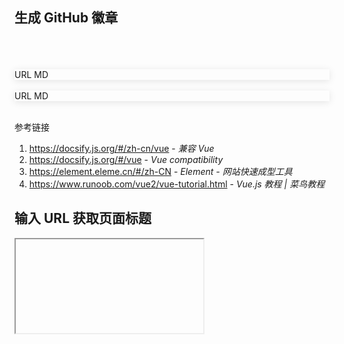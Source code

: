 <script>
  new Vue({
    el: '#app1',
    data: function() {
      return {
        message: "https://github.com/vc-awesome/docs-learning",
        options: [{
          value: 'Badgen',
          label: 'Badgen'
        }, {
          value: 'Shields',
          label: 'Shields'
        }],
        value: "Badgen",
        formInline: {
          user: '',
          region: ''
        },
        alert: {
          type: "warning",
          type_1: "success",
          type_2: "warning",
          title: "https://img.shields.io/badge/preview-some%20parameters%20missing-lightgray",
          title_1: "https://img.shields.io/badge/preview-some%20parameters%20missing-lightgray",
          title_2: "https://img.shields.io/badge/preview-some%20parameters%20missing-lightgray",
        },
        image: {
          src: "https://img.shields.io/badge/preview-some%20parameters%20missing-lightgray",
          src_1: "",
          src_2: "",
        },
        dropdown: {
          disabled: true,
        },
        is_tooltip: false,
        tooltip_class: {
          'tooltipped': true,
          'tooltipped-s': true,
          'tooltipped-no-delay': true,
        },
        button_icon: {
          uncopy: "el-icon-copy-document",
          copied: "el-icon-check",
        },
        command: "",

        // 
        url: "https://element.eleme.cn/",
      }
    },
    created: function() {
      this.onSubmit();
    },
    methods: {
      handleClick() {
        const _that = this;
        _that.$copyText(_that.image.src).then(function (e) {
          _that.$message({message: 'URL Copied', type: 'success'});
          console.log(e)
        }, function (e) {
          alert('Can not copy')
          console.log(e)
        })
      },
      handleCommand(command, url = '') {
        const _that = this;
        if (command == "a") {
          const text = "![GitHub last commit](" + _that.image.src_1 + ")";
          _that.$copyText(text).then(function (e) {
            // _that.$message({message: 'Markdown Copied', type: 'success'});
            console.log(e)
          }, function (e) {
            alert('Can not copy')
            console.log(e)
          })
        } else if (command == "aa") {
          const text = "![GitHub last commit](" + _that.image.src_2 + ")";
          _that.$copyText(text).then(function (e) {
            // _that.$message({message: 'Markdown Copied', type: 'success'});
            console.log(e)
          }, function (e) {
            alert('Can not copy')
            console.log(e)
          })
        } else if (command == "b") {
          _that.$copyText(_that.message).then(function (e) {
            // _that.$message({message: 'GitHub Copied', type: 'success'});
            console.log(e)
          }, function (e) {
            alert('Can not copy')
            console.log(e)
          })
        } else if (command == "c") {
          _that.$copyText(_that.image.src_1).then(function (e) {
            // _that.$message({message: 'URL Copied', type: 'success'});
            console.log(e)
          }, function (e) {
            alert('Can not copy')
            console.log(e)
          })
        } else if (command == "cc") {
          _that.$copyText(_that.image.src_2).then(function (e) {
            // _that.$message({message: 'URL Copied', type: 'success'});
            console.log(e)
          }, function (e) {
            alert('Can not copy')
            console.log(e)
          })
        } else if (command == "d") {
          _that.$copyText(url).then(function (e) {
            // _that.$message({message: 'URL Copied', type: 'success'});
            console.log(e)
          }, function (e) {
            alert('Can not copy')
            console.log(e)
          })
        }
        _that.command = command;
        _that.is_tooltip = true;
      },
      onSubmit() {
        const _that = this;
        try {
          const url = new URL(this.message);
          if (this.value == 'Shields') {
            _that.image.src = _that.alert.title = "https://img.shields.io/github/last-commit" + url.pathname +"?color=blue&logo=github&style=flat-square";
          } else {
            _that.image.src = _that.alert.title = "https://flat.badgen.net/github/last-commit" + url.pathname +"?icon=github&color=blue";
            _that.value = "Badgen";
          }

          _that.image.src_1 = _that.alert.title_1 = "https://img.shields.io/github/last-commit" + url.pathname +"?color=blue&logo=github&style=flat-square";
          _that.image.src_2 = _that.alert.title_2 = "https://flat.badgen.net/github/last-commit" + url.pathname +"?icon=github&color=blue";
    
          _that.alert.type_1 = "success";
          _that.alert.type_2 = "warning";
          _that.dropdown.disabled = false;
          console.log(url);
          // console.log('submit!');
        }
        catch(err) {
          _that.alert.type_1 = "error";
          _that.alert.type_2 = "error";
          _that.alert.title_1 = err.message;
          _that.alert.title_2 = err.message;
          _that.image.src = "https://img.shields.io/badge/preview-some%20parameters%20missing-lightgray";
          _that.dropdown.disabled = true;
          // console.log(_that)
          //console.log(err)
          //console.log(err.message)
        }
      },
      async getClipboardText() {
        const clipboardItems = await window.navigator.clipboard.read()
        let textHtml, textPlain
        for (const clipboardItem of clipboardItems) {
          for (const type of clipboardItem.types) {
            const item = await clipboardItem.getType(type)
            if (item && item.type === 'text/html') {
              textHtml = await item.text()
            }
            if (item && item.type === 'text/plain') {
              textPlain = await item.text()
            }
          }
        }
        this.message = textPlain;
        console.log(textPlain)
        this.onSubmit();
        return { textHtml, textPlain }
      },
      async getClipboardText2() {
        const clipboardItems = await window.navigator.clipboard.read()
        let textHtml, textPlain
        for (const clipboardItem of clipboardItems) {
          for (const type of clipboardItem.types) {
            const item = await clipboardItem.getType(type)
            if (item && item.type === 'text/html') {
              textHtml = await item.text()
            }
            if (item && item.type === 'text/plain') {
              textPlain = await item.text()
            }
          }
        }
        this.url = textPlain;
        console.log(url);
        return { textHtml, textPlain };
      },
    }
  })
</script>

<div id="app1">

## 生成 GitHub 徽章

  <output data-lang="output">
    <!-- <el-form :inline="true" :model="formInline" class="demo-form-inline" size="medium">
      <el-form-item label="">
      	<el-input v-model="message" placeholder="请输入内容" clearable autocomplete="on">
          <i class="fa fa-github el-input__icon" slot="prefix"></i> 
        </el-input>
      </el-form-item>
      <el-form-item label="">
        <el-select v-model="value" placeholder="请选择">
          <el-option
            v-for="item in options"
            :key="item.value"
            :label="item.label"
            :value="item.value">
          </el-option>
        </el-select>
      </el-form-item>
      <el-form-item>
        <el-button-group>
          <el-button type="primary" icon="el-icon-search" plain @click="onSubmit"></el-button>
          <el-button type="info" :icon="command=='b' ? button_icon.copied : button_icon.uncopy" plain @click="handleCommand('b')" :class="is_tooltip ? tooltip_class : ''" aria-label="Copied!" @mouseleave.native="is_tooltip = false;command='';"></el-button>
        </el-button-group>
      </el-form-item>
    </el-form> -->
    <el-input v-model="message" placeholder="请输入内容" clearable autocomplete="on" size="medium" @clear="getClipboardText">
      <i class="fa fa-github fa-lg el-input__icon" slot="prefix"></i>
      <div slot="prepend">
        <el-button-group>
          <el-button type="info" :icon="command=='b' ? button_icon.copied : button_icon.uncopy" plain @click="handleCommand('b')" :class="is_tooltip ? tooltip_class : ''" aria-label="Copied!" @mouseleave.native="is_tooltip = false;command='';"></el-button><i class="fa fa-github el-input__icon" slot="prefix"></i>
        </el-button-group>
      </div>
      <el-button slot="append" icon="el-icon-search" type="primary" @click="onSubmit"></el-button>
    </el-input>
    <br/>
    <br/>
    <!-- <el-row type="flex" justify="space-between">
        <el-col :span="18">
          <el-input v-model="message" placeholder="请输入内容" clearable autocomplete="on">
            <i class="fa fa-github el-input__icon" slot="prefix"></i> 
          </el-input>
        </el-col>
        <el-col :span="6" style="text-align: right;">
          <el-button-group>
            <el-button type="primary" icon="el-icon-search" plain @click="onSubmit"></el-button>
            <el-button type="info" :icon="command=='b' ? button_icon.copied : button_icon.uncopy" plain @click="handleCommand('b')" :class="is_tooltip ? tooltip_class : ''" aria-label="Copied!" @mouseleave.native="is_tooltip = false;command='';"></el-button>
          </el-button-group>
        </el-col>
      </el-row> -->
    <el-alert
      :title="message"
      type="info"
      :closable="false"
      show-icon>
    </el-alert>
    <br/>
    <div style="box-shadow: rgba(0, 0, 0, 0.1) 0px 2px 12px 0px;">
      <el-alert :title="alert.title_2" :type="alert.type_2" :closable="false" show-icon></el-alert>
      <el-row type="flex" justify="space-between">
        <el-col :span="6">
          <!-- <el-tag type="success" size="small" effect="plain">Shields</el-tag>
          <br/>
          <br/> -->
        </el-col>
        <el-col :span="18" style="text-align: right;" v-if="!dropdown.disabled">
          <el-image :src="image.src_2"></el-image>
          <el-button-group style="vertical-align: inherit;">
            <el-button type="success" :icon="command=='cc' ? button_icon.copied : button_icon.uncopy" size="mini" plain @click="handleCommand('cc')" :class="is_tooltip ? tooltip_class : ''" aria-label="Copied!" @mouseleave.native="is_tooltip = false;command='';">URL</el-button>
            <el-button type="primary" :icon="command=='aa' ? button_icon.copied : button_icon.uncopy" size="mini" plain @click="handleCommand('aa')" :class="is_tooltip ? tooltip_class : ''" aria-label="Copied!" @mouseleave.native="is_tooltip = false;command='';">MD</el-button>
          </el-button-group>
        </el-col>
      </el-row>
    </div>
    <br/>
    <div style="box-shadow: rgba(0, 0, 0, 0.1) 0px 2px 12px 0px;">
      <el-alert :title="alert.title_1" :type="alert.type_1" :closable="false" show-icon></el-alert>
      <el-row type="flex" justify="space-between">
        <el-col :span="6">
          <!-- <el-tag type="primary" size="small" effect="plain">Badgen</el-tag>
          <br/>
          <br/> -->
        </el-col>
        <el-col :span="18" style="text-align: right;" v-if="!dropdown.disabled">
          <el-image :src="image.src_1"></el-image>
          <el-button-group style="vertical-align: inherit;">
            <el-button type="success" :icon="command=='c' ? button_icon.copied : button_icon.uncopy" size="mini" plain @click="handleCommand('c')" :class="is_tooltip ? tooltip_class : ''" aria-label="Copied!" @mouseleave.native="is_tooltip = false;command='';">URL</el-button>
            <el-button type="primary" :icon="command=='a' ? button_icon.copied : button_icon.uncopy" size="mini" plain @click="handleCommand('a')" :class="is_tooltip ? tooltip_class : ''" aria-label="Copied!" @mouseleave.native="is_tooltip = false;command='';">MD</el-button>
          </el-button-group>
        </el-col>
      </el-row>
    </div>
    <br/>
    <!-- <p>
      <el-dropdown @command="handleCommand" size="medium" split-button type="primary" :disabled="dropdown.disabled" @click="handleClick">
        Copy URL
        <el-dropdown-menu slot="dropdown">
          <el-dropdown-item command="a">Copy Markdown</el-dropdown-item>
        </el-dropdown-menu>
      </el-dropdown>
    </p> -->
  </output>

参考链接

1. https://docsify.js.org/#/zh-cn/vue - *兼容 Vue*
2. https://docsify.js.org/#/vue - *Vue compatibility*
3. https://element.eleme.cn/#/zh-CN - *Element - 网站快速成型工具*
4. https://www.runoob.com/vue2/vue-tutorial.html - *Vue.js 教程 | 菜鸟教程*


## 输入 URL 获取页面标题

  <output data-lang="output">
    <iframe :src="url" id="iframe2"></iframe>
    <el-input v-model="url" placeholder="请输入内容" clearable autocomplete="on" size="medium" @clear="getClipboardText2">
      <div slot="prepend">
        <el-button-group>
          <el-button type="info" :icon="command=='d' ? button_icon.copied : button_icon.uncopy" plain @click="handleCommand('d', 'view-source:' + url)" :class="is_tooltip ? tooltip_class : ''" aria-label="Copied!" @mouseleave.native="is_tooltip = false;command='';"></el-button><i class="fa fa-github el-input__icon" slot="prefix"></i>
        </el-button-group>
      </div>
      <!-- <el-button slot="append" icon="el-icon-search" type="primary" @click="onSubmit2"></el-button> -->
    </el-input>
    <br/>
    <br/>
    <el-alert
      :title="'view-source:' + url"
      type="info"
      :closable="false"
      show-icon>
    </el-alert>
  </output>

</div>
